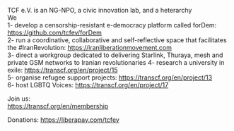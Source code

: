 TCF e.V. is an NG-NPO, a civic innovation lab, and a heterarchy  
We  
1- develop a censorship-resistant e-democracy platform called forDem: https://github.com/tcfev/forDem  
2- run a coordinative, collaborative and self-reflective space that facilitates the #IranRevolution: https://iranliberationmovement.com  
3- direct a workgroup dedicated to delivering Starlink, Thuraya, mesh and private GSM networks to Iranian revolutionaries
4- research a university in exile: https://transcf.org/en/project/15  
5- organise refugee support projects: https://transcf.org/en/project/13  
6- host LGBTQ Voices: https://transcf.org/en/project/17  
  
Join us:  
https://transcf.org/en/membership  
  
Donations: 
https://liberapay.com/tcfev
